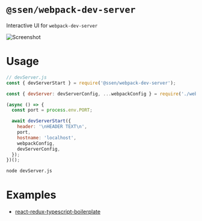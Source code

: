 # `@ssen/webpack-dev-server`

Interactive UI for `webpack-dev-server`

<img src="https://raw.githubusercontent.com/rocket-hangar/rocket-scripts/master/docs/screenshot.png" alt="Screenshot" style="max-width: 80%" />

# Usage

```js
// devServer.js
const { devServerStart } = require('@ssen/webpack-dev-server');

const { devServer: devServerConfig, ...webpackConfig } = require('./webpack.config');

(async () => {
  const port = process.env.PORT;

  await devServerStart({
    header: '\nHEADER TEXT\n',
    port,
    hostname: 'localhost',
    webpackConfig,
    devServerConfig,
  });
})();
```

```sh
node devServer.js
```

# Examples

- [react-redux-typescript-boilerplate](https://github.com/iamssen/react-redux-typescript-boilerplate/compare/09d1c336436662fd978cb081db616ff26d2cda8c...33d5b2fa493d96b524b2880cbf3ab7371d75c6c3)